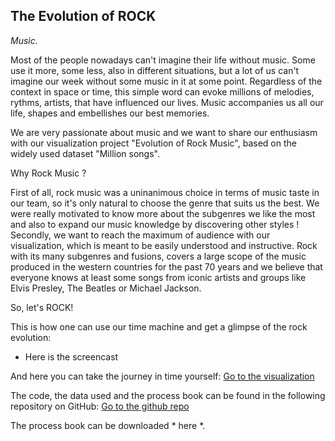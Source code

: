 
## The Evolution of ROCK

*Music.*

Most of the people nowadays can't imagine their life without music. Some use it more, some less, also in different situations, but a lot of us can't imagine our week without some music in it at some point. Regardless of the context in space or time, this simple word can evoke millions of melodies, rythms, artists, that have influenced our lives. Music accompanies us all our life, shapes and embellishes our best memories. 

We are very passionate about music and we want to share our enthusiasm with our visualization project "Evolution of Rock Music", based on the widely used dataset "Million songs". 

Why Rock Music ? 

First of all, rock music was a uninanimous choice in terms of music taste in our team, so it's only natural to choose the genre that suits us the best. We were really motivated to know more about the subgenres we like the most and also to expand our music knowledge by discovering other styles ! 
Secondly, we want to reach the maximum of audience with our visualization, which is meant to be easily understood and instructive. Rock with its many subgenres and fusions, covers a large scope of the music produced in the western countries for the past 70 years and we believe that everyone knows at least some songs from iconic artists and groups like Elvis Presley, The Beatles or Michael Jackson. 

So, let's ROCK!

This is how one can use our time machine and get a glimpse of the rock evolution:
* Here is the screencast

And here you can take the journey in time yourself:
[Go to the visualization](https://gandalfatepfl.github.io/DataViz/map.html)


The code, the data used and the process book can be found in the following repository on GitHub:
[Go to the github repo](https://github.com/GandalfAtEpfl/DataViz)

The process book can be downloaded * here *.
